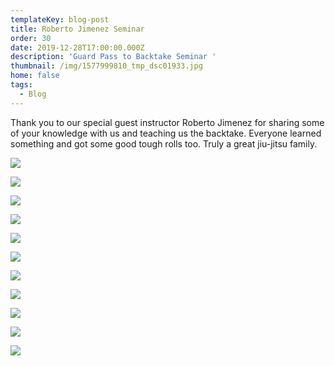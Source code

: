 ```yaml
---
templateKey: blog-post
title: Roberto Jimenez Seminar
order: 30
date: 2019-12-28T17:00:00.000Z
description: 'Guard Pass to Backtake Seminar '
thumbnail: /img/1577999810_tmp_dsc01933.jpg
home: false
tags:
  - Blog
---
```



Thank you to our special guest instructor Roberto Jimenez for sharing some of your knowledge with us and teaching us the backtake. Everyone learned something and got some good tough rolls too. Truly a great jiu-jitsu family.

![](/img/dsc01572.jpg)

![](/img/dsc01611.jpg)

![](/img/dsc01633.jpg)

![](/img/dsc01672.jpg)

![](/img/dsc01861.jpg)

![](/img/dsc01758.jpg)

![](/img/dsc01836.jpg)

![](/img/dsc01893.jpg)

![](/img/dsc01919.jpg)

![](/img/dsc01948.jpg)

![](/img/dsc01933.jpg)
